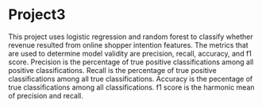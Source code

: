 # Project3

This project uses logistic regression and random forest to classify whether revenue resulted from online shopper intention features.
The metrics that are used to determine model validity are precision, recall, accuracy, and f1 score.  Precision is the percentage of true positive classifications 
among all positive classifications.  Recall is the percentage of true positive classifications among all true classifications.  Accuracy is the pecentage of 
true classifications among all classifications.  f1 score is the harmonic mean of precision and recall.  
